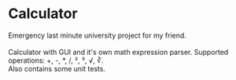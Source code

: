 # Calculator
Emergency last minute university project for my friend.<br><br>
Calculator with GUI and it's own math expression parser. Supported operations: +, -, *, /, ², ³, √, ∛.<br>
Also contains some unit tests.
